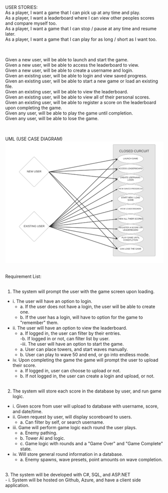 USER STORIES: <br>
As a player, I want a game that I can pick up at any time and play. <br>
As a player, I want a leaderboard where I can view other peoples scores and compare myself too. <br>
As a player, I want a game that I can stop / pause at any time and resume later.<br>
As a player, I want a game that I can play for as long / short as I want too.<br>

<br><br>
Given a new user, will be able to launch and start the game.<br>
Given a new user, will be able to access the leaderboard to view.<br>
Given a new user, will be able to create a username and login.<br>
Given an existing user, will be able to login and view saved progress.<br>
Given an existing user, will be able to start a new game or load an existing file.<br>
Given an existing user, will be able to view the leaderboard.<br>
Given an existing user, will be able to view all of their personal scores.<br>
Given an existing user, will be able to register a score on the leaderboard upon completing the game.<br>
Given any user, will be able to play the game until completion.<br>
Given any user, will be able to lose the game.<br>
<br><br>

UML (USE CASE DIAGRAM)
![UML DIAGRAM](Use-CaseDiagram.jpeg)
<br><br>

Requirement List:<br>
<br>
1. The system will prompt the user with the game screen upon loading.<br>
 - i. The user will have an option to login.<br>
      - a. If the user does not have a login, the user will be able to create one.<br>
      - b. If the user has a login, will have to option for the game to "remember" them.<br>
 - ii. The user will have an option to view the leaderboard.<br>
   - a. If logged in, the user can filter by their entries.<br>
   -b. If logged in or not, can filter list by user.<br>
  -iii. The user will have an option to start the game.<br>
   - a. User can place towers, and start waves manually.<br>
   - b. User can play to wave 50 and end, or go into endless mode.<br>
 - iv. Upon completing the game the game will prompt the user to upload their score.<br>
   - a. If logged in, user can choose to upload or not.<br>
   - b. If not logged in, the user can create a login and upload, or not.<br>
      <br>
2. The system will store each score in the database by user, and run game logic.<br>
 - i. Given score from user will upload to database with username, score, and date/time.<br>
 - ii. Given request by user, will display scoreboard to users.<br>
   - a. Can filter by self, or search username.<br>
 - iii. Game will perform game logic each round the user plays.<br>
   - a. Enemy pathing.<br>
   - b. Tower AI and logic.<br>
   - c. Game logic with rounds and a "Game Over" and "Game Complete" state.<br>
 - iv. Will store general round information in a database.<br>
   - a. Enemy spawns, wave presets, point amounts on wave completion.<br>
 <br>
3. The system will be developed with C#, SQL, and ASP.NET<br>
 - i. System will be hosted on Github, Azure, and have a client side application.<br>
   <br>
   <br>
